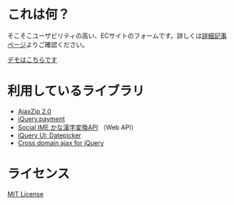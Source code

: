 # これは何？

そこそこユーザビリティの高い、ECサイトのフォームです。詳しくは[詳細記事ページ](http://note.openvista.jp/2014/usable-form)よりご確認ください。

[デモはこちらです](http://lab.openvista.jp/_misc/form/)

# 利用しているライブラリ

- [AjaxZip 2.0](http://www.kawa.net/works/ajax/ajaxzip2/ajaxzip2.html)
- [jQuery.payment](https://stripe.com/blog/jquery-payment)
- [Social IME かな漢字変換API](http://www.social-ime.com/api.html) （Web API）
- [jQuery UI: Datepicker](http://jqueryui.com/datepicker/)
- [Cross domain ajax for jQuery](https://github.com/padolsey/jquery.fn/tree/master/cross-domain-ajax)

# ライセンス

[MIT License](http://opensource.org/licenses/MIT)